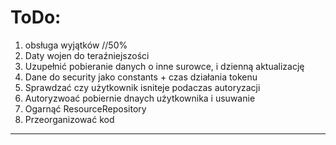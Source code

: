 # ToDo:
1. obsługa wyjątków //50%
4. Daty wojen do teraźniejszości
5. Uzupełnić pobieranie danych o inne surowce, i dzienną aktualizację
6. Dane do security jako constants + czas działania tokenu
7. Sprawdzać czy użytkownik isniteje podaczas autoryzacji
8. Autoryzwoać pobiernie dnaych użytkownika i usuwanie
9. Ogarnąć ResourceRepository
10. Przeorganizować kod
---